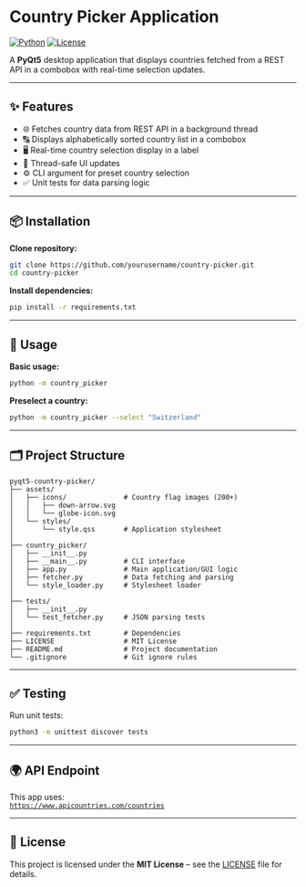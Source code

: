 # Country Picker Application

[![Python](https://img.shields.io/badge/Python-3.8%2B-blue)](https://www.python.org/) 
[![License](https://img.shields.io/badge/License-MIT-green)](LICENSE)

A **PyQt5** desktop application that displays countries fetched from a REST API in a combobox with real-time selection updates.

---

## ✨ Features

- 🌐 Fetches country data from REST API in a background thread  
- 🔠 Displays alphabetically sorted country list in a combobox  
- 🖥️ Real-time country selection display in a label  
- 🧵 Thread-safe UI updates 
- ⚙️ CLI argument for preset country selection  
- ✅ Unit tests for data parsing logic  

---

## 📦 Installation

**Clone repository:**

```bash
git clone https://github.com/yourusername/country-picker.git
cd country-picker
```

**Install dependencies:**

```bash
pip install -r requirements.txt
```

---

## 🚀 Usage

**Basic usage:**

```bash
python -m country_picker
```

**Preselect a country:**

```bash
python -m country_picker --select "Switzerland"
```

---

## 🗂️ Project Structure

```
pyqt5-country-picker/
├── assets/
│   ├── icons/              # Country flag images (200+)
│   │   ├── down-arrow.svg
│   │   └── globe-icon.svg
│   └── styles/
│       └── style.qss       # Application stylesheet
│
├── country_picker/
│   ├── __init__.py
│   ├── __main__.py         # CLI interface
│   ├── app.py              # Main application/GUI logic
│   ├── fetcher.py          # Data fetching and parsing
│   └── style_loader.py     # Stylesheet loader
│
├── tests/
│   ├── __init__.py
│   └── test_fetcher.py     # JSON parsing tests
│
├── requirements.txt        # Dependencies
├── LICENSE                 # MIT License
├── README.md               # Project documentation
└── .gitignore              # Git ignore rules
```

---

## ✅ Testing

Run unit tests:

```bash
python3 -m unittest discover tests
```

---

## 🌍 API Endpoint

This app uses:  
[`https://www.apicountries.com/countries`](https://www.apicountries.com/countries)

---

## 📄 License

This project is licensed under the **MIT License** – see the [LICENSE](LICENSE) file for details.

